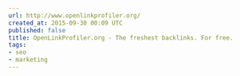 ```yaml
---
url: http://www.openlinkprofiler.org/
created_at: 2015-09-30 00:09 UTC
published: false
title: OpenLinkProfiler.org - The freshest backlinks. For free.
tags:
- seo
- marketing
---
```



